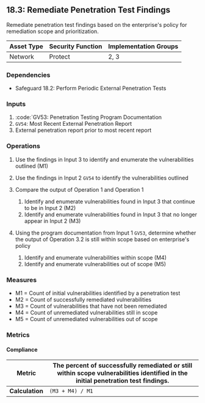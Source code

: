 ## 18.3: Remediate Penetration Test Findings

Remediate penetration test findings based on the enterprise's policy for
remediation scope and prioritization.

| Asset Type   | Security Function   | Implementation Groups |
| ------------ | ------------------- | --------------------- |
| Network      | Protect             | 2, 3                  |

### Dependencies

-   Safeguard 18.2: Perform Periodic External Penetration Tests

### Inputs

1.  :code:\`GV53: Penetration Testing Program Documentation
2.  `GV54`: Most Recent External Penetration Report
3.  External penetration report prior to most recent report

### Operations

1.  Use the findings in Input 3 to identify and enumerate the
    vulnerabilities outlined (M1)

2.  Use the findings in Input 2 `GV54` to identify the vulnerabilities
    outlined

3.  Compare the output of Operation 1 and Operation 1

    1.  Identify and enumerate vulnerabilities found in Input 3 that continue to be in Input 2 (M2)
    2.  Identify and enumerate vulnerabilities found in Input 3 that no longer appear in Input 2 (M3)

4.  Using the program documentation from Input 1 `GV53`, determine whether the output of Operation 3.2 is still within scope based on enterprise\'s policy

    1.  Identify and enumerate vulnerabilities within scope (M4)
    2.  Identify and enumerate vulnerabilities out of scope (M5)

### Measures

-   M1 = Count of initial vulnerabilities identified by a penetration test
-   M2 = Count of successfully remediated vulnerabilities
-   M3 = Count of vulnerabilities that have not been remediated
-   M4 = Count of unremediated vulnerabilities still in scope
-   M5 = Count of unremediated vulnerabilities out of scope

### Metrics

#### Compliance

| **Metric**      | The percent of successfully remediated or still within scope vulnerabilities identified in the initial penetration test findings. |
|-----------------|------------------------------------------------------------------------------------------------------------------------------------------|
| **Calculation** | `(M3 + M4) / M1`                                                                                                                        |

